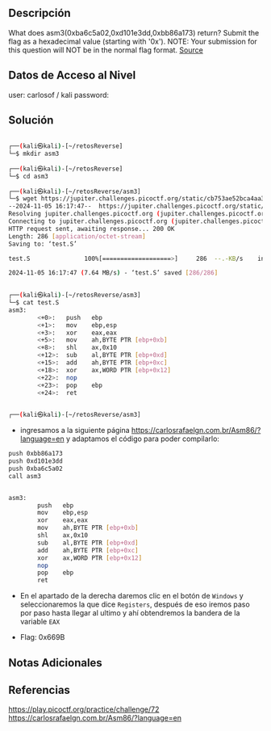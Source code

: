 ## Descripción 
What does asm3(0xba6c5a02,0xd101e3dd,0xbb86a173) return? Submit the flag as a hexadecimal value (starting with '0x'). NOTE: Your submission for this question will NOT be in the normal flag format. [Source](https://jupiter.challenges.picoctf.org/static/cb753ae52bca4aa303deca5fbfb01bfb/test.S)

## Datos de Acceso al Nivel
user: carlosof / kali
password:

## Solución
```bash
                                                                                 
┌──(kali㉿kali)-[~/retosReverse]
└─$ mkdir asm3
                                                                                 
┌──(kali㉿kali)-[~/retosReverse]
└─$ cd asm3
                                                                                 
┌──(kali㉿kali)-[~/retosReverse/asm3]
└─$ wget https://jupiter.challenges.picoctf.org/static/cb753ae52bca4aa303deca5fbfb01bfb/test.S
--2024-11-05 16:17:47--  https://jupiter.challenges.picoctf.org/static/cb753ae52bca4aa303deca5fbfb01bfb/test.S
Resolving jupiter.challenges.picoctf.org (jupiter.challenges.picoctf.org)... 3.131.60.8
Connecting to jupiter.challenges.picoctf.org (jupiter.challenges.picoctf.org)|3.131.60.8|:443... connected.
HTTP request sent, awaiting response... 200 OK
Length: 286 [application/octet-stream]
Saving to: ‘test.S’

test.S               100%[===================>]     286  --.-KB/s    in 0s      

2024-11-05 16:17:47 (7.64 MB/s) - ‘test.S’ saved [286/286]

                                                                                 
┌──(kali㉿kali)-[~/retosReverse/asm3]
└─$ cat test.S 
asm3:
        <+0>:   push   ebp
        <+1>:   mov    ebp,esp
        <+3>:   xor    eax,eax
        <+5>:   mov    ah,BYTE PTR [ebp+0xb]
        <+8>:   shl    ax,0x10
        <+12>:  sub    al,BYTE PTR [ebp+0xd]
        <+15>:  add    ah,BYTE PTR [ebp+0xc]
        <+18>:  xor    ax,WORD PTR [ebp+0x12]
        <+22>:  nop
        <+23>:  pop    ebp
        <+24>:  ret    

                                                                                 
┌──(kali㉿kali)-[~/retosReverse/asm3]

```

- ingresamos a la siguiente página https://carlosrafaelgn.com.br/Asm86/?language=en y adaptamos el código para poder compilarlo: 
```bash
push 0xbb86a173
push 0xd101e3dd
push 0xba6c5a02
call asm3


asm3:
        push   ebp
        mov    ebp,esp
        xor    eax,eax
        mov    ah,BYTE PTR [ebp+0xb]
        shl    ax,0x10
        sub    al,BYTE PTR [ebp+0xd]
        add    ah,BYTE PTR [ebp+0xc]
        xor    ax,WORD PTR [ebp+0x12]
        nop
        pop    ebp
        ret  
```
- En el apartado de la derecha daremos clic en el botón de `Windows` y seleccionaremos la que dice `Registers`, después de eso iremos paso por paso hasta llegar al ultimo y ahí obtendremos la bandera de la variable `EAX`

- Flag: 0x669B
## Notas Adicionales
## Referencias 
https://play.picoctf.org/practice/challenge/72
 https://carlosrafaelgn.com.br/Asm86/?language=en